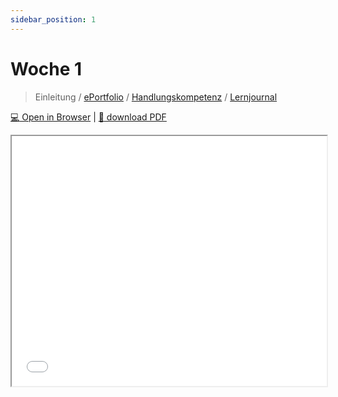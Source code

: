 ```yaml
---
sidebar_position: 1
---
```


# Woche 1

> Einleitung / [ePortfolio](../themen/eportfolio.md) / [Handlungskompetenz](../themen/handlungskompetenz.md) / [Lernjournal](../themen/lernjournal.md)

[:computer: Open in Browser](pathname:///slides/woche-1) | [:floppy_disk: download PDF](pathname:///slides/woche-1.pdf)

<iframe src="/bbzbl-modul-431/slides/woche-1" width="100%" height="400px"></iframe>
